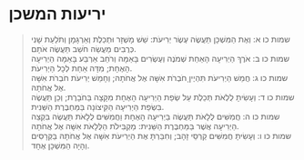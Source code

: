 # יריעות המשכן

> שמות כו א: וְאֶת הַמִּשְׁכָּן תַּעֲשֶׂה עֶשֶׂר יְרִיעֹת:  שֵׁשׁ מָשְׁזָר וּתְכֵלֶת וְאַרְגָּמָן וְתֹלַעַת שָׁנִי כְּרֻבִים מַעֲשֵׂה חֹשֵׁב תַּעֲשֶׂה אֹתָם.  
> שמות כו ב: אֹרֶךְ הַיְרִיעָה הָאַחַת שְׁמֹנֶה וְעֶשְׂרִים בָּאַמָּה וְרֹחַב אַרְבַּע בָּאַמָּה הַיְרִיעָה הָאֶחָת; מִדָּה אַחַת לְכָל הַיְרִיעֹת.  
> שמות כו ג: חֲמֵשׁ הַיְרִיעֹת תִּהְיֶיןָ חֹבְרֹת אִשָּׁה אֶל אֲחֹתָהּ; וְחָמֵשׁ יְרִיעֹת חֹבְרֹת אִשָּׁה אֶל אֲחֹתָהּ.  
> שמות כו ד: וְעָשִׂיתָ לֻלְאֹת תְּכֵלֶת עַל שְׂפַת הַיְרִיעָה הָאֶחָת מִקָּצָה בַּחֹבָרֶת; וְכֵן תַּעֲשֶׂה בִּשְׂפַת הַיְרִיעָה הַקִּיצוֹנָה בַּמַּחְבֶּרֶת הַשֵּׁנִית.  
> שמות כו ה: חֲמִשִּׁים לֻלָאֹת תַּעֲשֶׂה בַּיְרִיעָה הָאֶחָת וַחֲמִשִּׁים לֻלָאֹת תַּעֲשֶׂה בִּקְצֵה הַיְרִיעָה אֲשֶׁר בַּמַּחְבֶּרֶת הַשֵּׁנִית:  מַקְבִּילֹת הַלֻּלָאֹת אִשָּׁה אֶל אֲחֹתָהּ.  
> שמות כו ו: וְעָשִׂיתָ חֲמִשִּׁים קַרְסֵי זָהָב; וְחִבַּרְתָּ אֶת הַיְרִיעֹת אִשָּׁה אֶל אֲחֹתָהּ בַּקְּרָסִים וְהָיָה הַמִּשְׁכָּן אֶחָד.   
 

